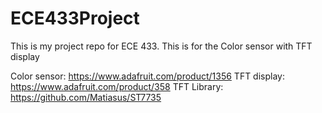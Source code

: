 # ECE433Project

This is my project repo for ECE 433.
This is for the Color sensor with TFT display

Color sensor: https://www.adafruit.com/product/1356
TFT display: https://www.adafruit.com/product/358
TFT Library: https://github.com/Matiasus/ST7735
